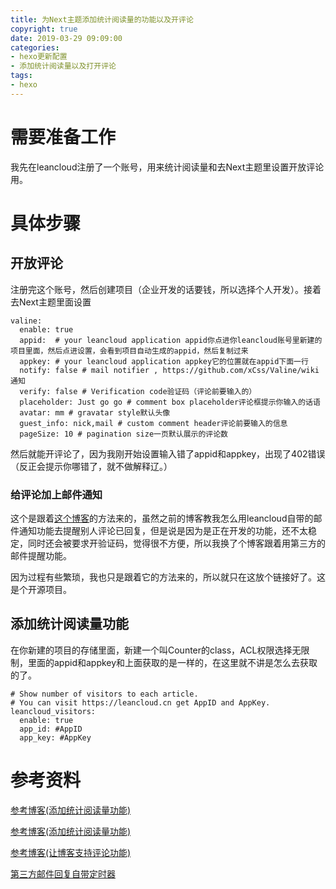 ```yaml
---
title: 为Next主题添加统计阅读量的功能以及开评论
copyright: true
date: 2019-03-29 09:09:00
categories:
- hexo更新配置
- 添加统计阅读量以及打开评论
tags:
- hexo
---
```



# 需要准备工作

我先在leancloud注册了一个账号，用来统计阅读量和去Next主题里设置开放评论用。

<!--more-->

# 具体步骤

## 开放评论

注册完这个账号，然后创建项目（企业开发的话要钱，所以选择个人开发）。接着去Next主题里面设置

    valine:
      enable: true
      appid:  # your leancloud application appid你点进你leancloud账号里新建的项目里面，然后点进设置，会看到项目自动生成的appid，然后复制过来
      appkey: # your leancloud application appkey它的位置就在appid下面一行
      notify: false # mail notifier , https://github.com/xCss/Valine/wiki通知
      verify: false # Verification code验证码（评论前要输入的）
      placeholder: Just go go # comment box placeholder评论框提示你输入的话语
      avatar: mm # gravatar style默认头像
      guest_info: nick,mail # custom comment header评论前要输入的信息
      pageSize: 10 # pagination size一页默认展示的评论数

然后就能开评论了，因为我刚开始设置输入错了appid和appkey，出现了402错误（反正会提示你哪错了，就不做解释辽。）

### 给评论加上邮件通知

这个是跟着[这个博客](https://github.com/zhaojun1998/Valine-Admin)的方法来的，虽然之前的博客教我怎么用leancloud自带的邮件通知功能去提醒别人评论已回复，但是说是因为是正在开发的功能，还不太稳定，同时还会被要求开验证码，觉得很不方便，所以我换了个博客跟着用第三方的邮件提醒功能。

因为过程有些繁琐，我也只是跟着它的方法来的，所以就只在这放个链接好了。这是个开源项目。

## 添加统计阅读量功能

在你新建的项目的存储里面，新建一个叫Counter的class，ACL权限选择无限制，里面的appid和appkey和上面获取的是一样的，在这里就不讲是怎么去获取的了。

    # Show number of visitors to each article.
    # You can visit https://leancloud.cn get AppID and AppKey.
    leancloud_visitors:
      enable: true
      app_id: #AppID
      app_key: #AppKey

# 参考资料

[参考博客(添加统计阅读量功能)](https://notes.doublemine.me/2015-10-21-%E4%B8%BANexT%E4%B8%BB%E9%A2%98%E6%B7%BB%E5%8A%A0%E6%96%87%E7%AB%A0%E9%98%85%E8%AF%BB%E9%87%8F%E7%BB%9F%E8%AE%A1%E5%8A%9F%E8%83%BD.html#%E9%85%8D%E7%BD%AELeanCloud)

[参考博客(添加统计阅读量功能)](https://valine.js.org/notify.html)

[参考博客(让博客支持评论功能)](https://github.com/xCss/Valine/wiki/Valine-%E8%AF%84%E8%AE%BA%E7%B3%BB%E7%BB%9F%E4%B8%AD%E7%9A%84%E9%82%AE%E4%BB%B6%E6%8F%90%E9%86%92%E8%AE%BE%E7%BD%AE)

[第三方邮件回复自带定时器](https://github.com/zhaojun1998/Valine-Admin/blob/master/高级配置.md#自定义邮件模板)

